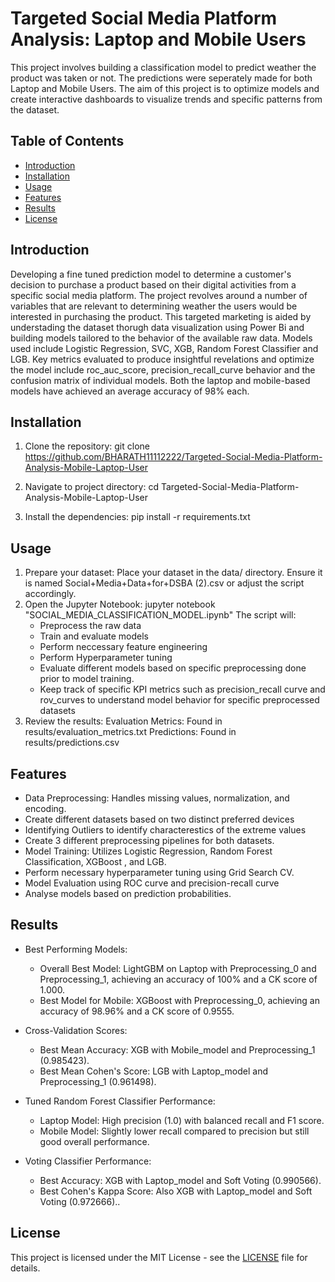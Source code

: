 # Targeted Social Media Platform Analysis: Laptop and Mobile Users

  This project involves building a classification model to predict weather the product was taken or not. The predictions were seperately made for both Laptop and 
  Mobile Users. The aim of this project
  is to optimize models and create interactive dashboards to visualize trends and specific patterns from the dataset.
  
## Table of Contents
  
- [Introduction](#introduction)
- [Installation](#installation)
- [Usage](#usage)
- [Features](#features)
- [Results](#results)
- [License](#license)

## Introduction

Developing a fine tuned prediction model to determine a customer's decision to purchase a product based on their digital activities from a specific social media platform. The project revolves around a number of variables that are relevant to determining weather the users would be interested in purchasing the product. This targeted marketing is aided by understading the dataset thorugh data visualization using Power Bi and building models tailored to the behavior of the available raw data. Models used include Logistic Regression, SVC, XGB, Random Forest Classifier and LGB. Key  metrics evaluated to produce insightful revelations and optimize the model include roc_auc_score, precision_recall_curve behavior and the confusion matrix of individual models. Both the laptop and mobile-based models have achieved an average accuracy of 98% each.
   
## Installation

1. Clone the repository:
   git clone https://github.com/BHARATH11112222/Targeted-Social-Media-Platform-Analysis-Mobile-Laptop-User

2. Navigate to project directory:
   cd Targeted-Social-Media-Platform-Analysis-Mobile-Laptop-User
   
4. Install the dependencies:
   pip install -r requirements.txt


## Usage

1. Prepare your dataset: Place your dataset in the data/ directory. Ensure it is named Social+Media+Data+for+DSBA (2).csv or adjust the script accordingly.
2. Open the Jupyter Notebook: jupyter notebook "SOCIAL_MEDIA_CLASSIFICATION_MODEL.ipynb"
   The script will:
   - Preprocess the raw data
   - Train and evaluate models
   - Perform neccessary feature engineering
   - Perform Hyperparameter tuning
   - Evaluate different models based on specific preprocessing done prior to model training.
   - Keep track of specific KPI metrics such as precision_recall curve and rov_curves to understand model behavior for specific preprocessed datasets
3. Review the results:
   Evaluation Metrics: Found in results/evaluation_metrics.txt
   Predictions: Found in results/predictions.csv


## Features
   - Data Preprocessing: Handles missing values, normalization, and encoding.
   - Create different datasets based on two distinct preferred devices 
   - Identifying Outliers to identify characterestics of the extreme values
   - Create 3 different preprocessing pipelines for both datasets.
   - Model Training: Utilizes Logistic Regression, Random Forest Classification, XGBoost , and LGB.
   - Perform necessary hyperparameter tuning using Grid Search CV.
   - Model Evaluation using ROC curve and precision-recall curve
   - Analyse models based on prediction probabilities.

## Results

  - Best Performing Models:

    - Overall Best Model: LightGBM on Laptop with Preprocessing_0 and Preprocessing_1, achieving an accuracy of 100% and a CK score of 1.000.
    - Best Model for Mobile: XGBoost with Preprocessing_0, achieving an accuracy of 98.96% and a CK score of 0.9555.
    
  - Cross-Validation Scores:

    - Best Mean Accuracy: XGB with Mobile_model and Preprocessing_1 (0.985423).
    - Best Mean Cohen's Score: LGB with Laptop_model and Preprocessing_1 (0.961498).
    
  - Tuned Random Forest Classifier Performance:

    - Laptop Model: High precision (1.0) with balanced recall and F1 score.
    - Mobile Model: Slightly lower recall compared to precision but still good overall performance.
    
  - Voting Classifier Performance:

    - Best Accuracy: XGB with Laptop_model and Soft Voting (0.990566).
    -  Best Cohen's Kappa Score: Also XGB with Laptop_model and Soft Voting (0.972666)..

## License

   This project is licensed under the MIT License - see the [LICENSE](LICENSE) file for details.
